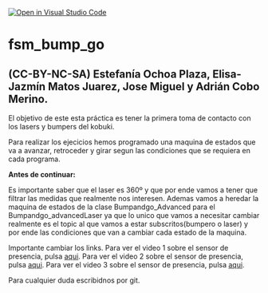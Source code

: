 [![Open in Visual Studio Code](https://classroom.github.com/assets/open-in-vscode-f059dc9a6f8d3a56e377f745f24479a46679e63a5d9fe6f495e02850cd0d8118.svg)](https://classroom.github.com/online_ide?assignment_repo_id=6870051&assignment_repo_type=AssignmentRepo)
# fsm_bump_go
## (CC-BY-NC-SA) Estefanía Ochoa Plaza, Elisa-Jazmín Matos Juarez, Jose Miguel y Adrián Cobo Merino.

El objetivo de este esta práctica es tener la primera toma de contacto con los lasers y bumpers del kobuki.

Para realizar los ejecicios hemos programado una maquina de estados que va a avanzar, retroceder y girar segun las condiciones que se requiera en cada programa.

**Antes de continuar:**

Es importante saber que el laser es 360º y que por ende vamos a tener que filtrar las medidas que realmente nos interesen. Ademas vamos a heredar la maquina de estados de la clase Bumpandgo_Advanced para el Bumpandgo_advancedLaser ya que lo unico que vamos  a necesitar cambiar realmente es el topic al que vamos a estar subscritos(bumpero o laser) y por ende las condiciones que van a cambiar cada estado de la maquina.

Importante cambiar los links.
Para ver el video 1 sobre el sensor de presencia, pulsa [aqui](https://drive.google.com/file/d/1eGHyPk4TzpwS6tXNx0YoAtnOmYzHVtVp/view?usp=sharing).
Para ver el video 2 sobre el sensor de presencia, pulsa [aqui](https://drive.google.com/file/d/1b3hyRx6AsqsTvuRgkNGxKWlDZyfwUoql/view?usp=sharing).
Para ver el video 3 sobre el sensor de presencia, pulsa [aqui](https://drive.google.com/file/d/1b3hyRx6AsqsTvuRgkNGxKWlDZyfwUoql/view?usp=sharing).

Para cualquier duda escribidnos por git.
